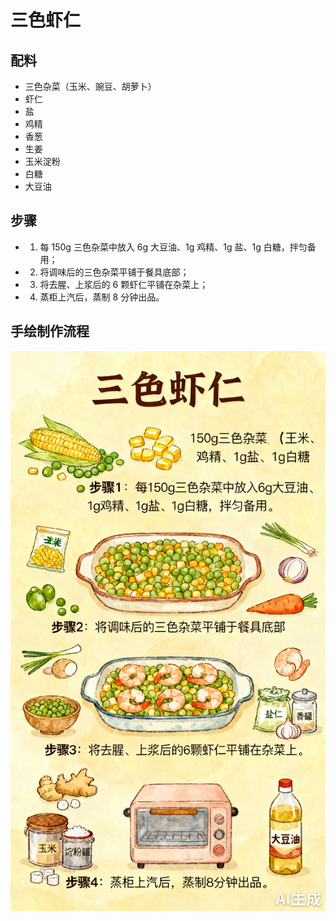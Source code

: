 # 三色虾仁

## 配料
- 三色杂菜（玉米、豌豆、胡萝卜）
- 虾仁
- 盐
- 鸡精
- 香葱
- 生姜
- 玉米淀粉
- 白糖
- 大豆油

## 步骤
- 1. 每 150g 三色杂菜中放入 6g 大豆油、1g 鸡精、1g 盐、1g 白糖，拌匀备用；
- 2. 将调味后的三色杂菜平铺于餐具底部；
- 3. 将去腥、上浆后的 6 颗虾仁平铺在杂菜上；
- 4. 蒸柜上汽后，蒸制 8 分钟出品。

## 手绘制作流程

![手绘制作流程](../images/蒸菜/三色虾仁.jpg)
